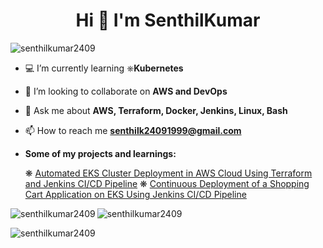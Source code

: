 
<h1 align="center">Hi 👋 I'm SenthilKumar </h1>

<p align="left"> <img src="https://komarev.com/ghpvc/?username=senthilkumar2409&label=Profile%20views&color=0e75b6&style=flat" alt="senthilkumar2409" /> </p>

- 💻 I’m currently learning ⎈**Kubernetes**

- 🤩 I’m looking to collaborate on **AWS and DevOps**

- 💬 Ask me about **AWS, Terraform, Docker, Jenkins, Linux, Bash**

- 📫 How to reach me **senthilk24091999@gmail.com**
  
- **Some of my projects and learnings:**
  <!-- BLOG-POST-LIST:START -->
  ❋ [Automated EKS Cluster Deployment in AWS Cloud Using Terraform and Jenkins CI/CD Pipeline](https://github.com/senthilkumar2409/terraform-cicd-eks)
  ❋ [Continuous Deployment of a Shopping Cart Application on EKS Using Jenkins CI/CD Pipeline](https://github.com/senthilkumar2409/Jenkins-CICD-pipeline)
    <!-- BLOG-POST-LIST:END --> 

<!-- [![Senthilkumar's GitHub stats](https://github-readme-stats.vercel.app/api?username=senthilkumar2409)](https://github.com/senthilkumar2409/github-readme-stats) -->


<p><img align="left" src="https://github-readme-stats.vercel.app/api/top-langs?username=senthilkumar2409&show_icons=true&locale=en&layout=compact" alt="senthilkumar2409" /></p>

<p><img align="center" src="https://github-readme-stats.vercel.app/api?username=senthilkumar2409&show_icons=true&locale=en&layout=compact" alt="senthilkumar2409" /></p>

<p><img align="center" src="https://github-readme-streak-stats.herokuapp.com/?user=senthilkumar2409&" alt="senthilkumar2409" /></p>
